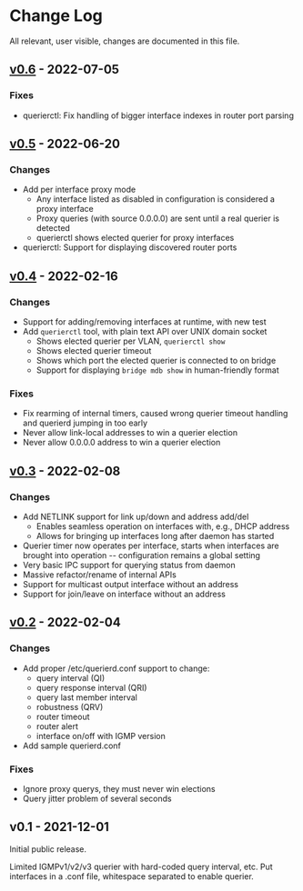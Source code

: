 Change Log
==========

All relevant, user visible, changes are documented in this file.

[v0.6][UNRELEASED] - 2022-07-05
---------------------

### Fixes
  - querierctl: Fix handling of bigger interface indexes in router port parsing

[v0.5][] - 2022-06-20
---------------------

### Changes
  - Add per interface proxy mode
     - Any interface listed as disabled in configuration is considered a
       proxy interface
     - Proxy queries (with source 0.0.0.0) are sent until a real querier is
       detected
     - querierctl shows elected querier for proxy interfaces
  - querierctl: Support for displaying discovered router ports

[v0.4][] - 2022-02-16
---------------------

### Changes
  - Support for adding/removing interfaces at runtime, with new test
  - Add `querierctl` tool, with plain text API over UNIX domain socket
    - Shows elected querier per VLAN, `querierctl show`
	- Shows elected querier timeout
	- Shows which port the elected querier is connected to on bridge
    - Support for displaying `bridge mdb show` in human-friendly format

### Fixes
  - Fix rearming of internal timers, caused wrong querier timeout
    handling and querierd jumping in too early
  - Never allow link-local addresses to win a querier election
  - Never allow 0.0.0.0 address to win a querier election


[v0.3][] - 2022-02-08
---------------------

### Changes
  - Add NETLINK support for link up/down and address add/del
    - Enables seamless operation on interfaces with, e.g., DHCP address
	- Allows for bringing up interfaces long after daemon has started
  - Querier timer now operates per interface, starts when interfaces are
    brought into operation -- configuration remains a global setting
  - Very basic IPC support for querying status from daemon
  - Massive refactor/rename of internal APIs
  - Support for multicast output interface without an address
  - Support for join/leave on interface without an address


[v0.2][] - 2022-02-04
---------------------

### Changes
  - Add proper /etc/querierd.conf support to change:
    - query interval (QI)
	- query response interval (QRI)
	- query last member interval
	- robustness (QRV)
    - router timeout
	- router alert
	- interface on/off with IGMP version
  - Add sample querierd.conf

### Fixes
  - Ignore proxy querys, they must never win elections
  - Query jitter problem of several seconds


v0.1 - 2021-12-01
-----------------

Initial public release.

Limited IGMPv1/v2/v3 querier with hard-coded query interval, etc.  Put
interfaces in a .conf file, whitespace separated to enable querier.

[UNRELEASED]: https://github.com/westermo/querierd/compare/v0.5...HEAD
[v0.6]:       https://github.com/westermo/querierd/compare/v0.5...v0.6
[v0.5]:       https://github.com/westermo/querierd/compare/v0.4...v0.5
[v0.4]:       https://github.com/westermo/querierd/compare/v0.3...v0.4
[v0.3]:       https://github.com/westermo/querierd/compare/v0.2...v0.3
[v0.2]:       https://github.com/westermo/querierd/compare/v0.1...v0.2
